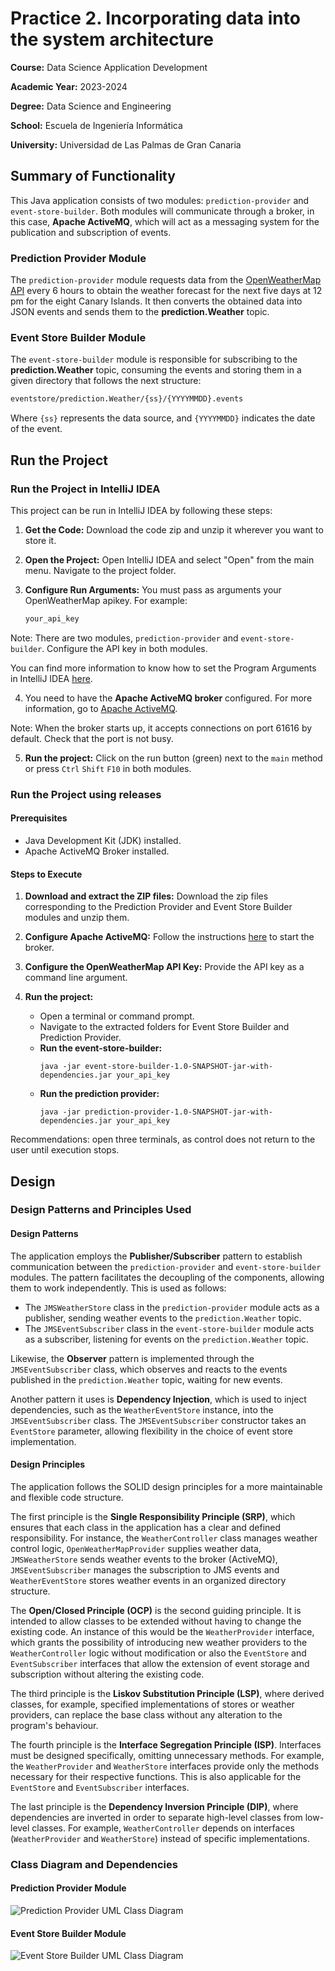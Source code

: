 # Practice 2. Incorporating data into the system architecture
**Course:** Data Science Application Development

**Academic Year:** 2023-2024 

**Degree:** Data Science and Engineering

**School:** Escuela de Ingeniería Informática

**University:** Universidad de Las Palmas de Gran Canaria

## Summary of Functionality
This Java application consists of two modules: `prediction-provider` and `event-store-builder`.
Both modules will communicate through a broker, in this case, **Apache ActiveMQ**, which will act as a messaging
system for the publication and subscription of events.

### Prediction Provider Module
The `prediction-provider` module requests data from the
[OpenWeatherMap API](https://openweathermap.org/api) every 6 hours to obtain the weather forecast for the next five
days at 12 pm for the eight Canary Islands. It then converts the obtained data into JSON events and sends them to
the **prediction.Weather** topic.

### Event Store Builder Module
The `event-store-builder` module is responsible for subscribing to the **prediction.Weather** topic,
consuming the events and storing them in a given directory that follows the next structure:

   ```bash
  eventstore/prediction.Weather/{ss}/{YYYYMMDD}.events
   ```
Where `{ss}` represents the data source, and `{YYYYMMDD}` indicates the date of the event.

## Run the Project
### Run the Project in IntelliJ IDEA

This project can be run in IntelliJ IDEA by following these steps:

1. **Get the Code:** Download the code zip and unzip it wherever you want to store it.

2. **Open the Project:** Open IntelliJ IDEA and select "Open" from the main menu. Navigate to the project folder.

3. **Configure Run Arguments:** You must pass as arguments your OpenWeatherMap apikey. For example:

   ```bash
   your_api_key

Note: There are two modules, `prediction-provider` and `event-store-builder`. Configure the API key in both modules.

You can find more information to know how to set the Program Arguments in IntelliJ IDEA
[here](https://www.jetbrains.com/help/idea/run-debug-configuration-java-application.html).

4. You need to have the **Apache ActiveMQ broker** configured. For more information, go to 
[Apache ActiveMQ](https://examples.javacodegeeks.com/enterprise-java/jms/apache-activemq-hello-world-example/).

Note: When the broker starts up, it accepts connections on port 61616 by default. Check that the port is not busy.

5. **Run the project:** Click on the run button (green) next to the `main` method or press `Ctrl` `Shift` `F10` in
both modules.

### Run the Project using releases

#### Prerequisites
- Java Development Kit (JDK) installed.
- Apache ActiveMQ Broker installed.

#### Steps to Execute

1. **Download and extract the ZIP files:**
   Download the zip files corresponding to the Prediction Provider and Event Store Builder modules and unzip them.

2. **Configure Apache ActiveMQ:**
   Follow the instructions [here](https://activemq.apache.org/getting-started) to start the broker.

3.  **Configure the OpenWeatherMap API Key:**
    Provide the API key as a command line argument.
4. **Run the project:**
   - Open a terminal or command prompt.
   - Navigate to the extracted folders for Event Store Builder and Prediction Provider.
   - **Run the event-store-builder:**
     ```
     java -jar event-store-builder-1.0-SNAPSHOT-jar-with-dependencies.jar your_api_key
     ```
   - **Run the prediction provider:**
     ```
     java -jar prediction-provider-1.0-SNAPSHOT-jar-with-dependencies.jar your_api_key
     ```

Recommendations: open three terminals, as control does not return to the user until execution stops.
## Design
### Design Patterns and Principles Used
#### Design Patterns
The application employs the **Publisher/Subscriber** pattern to establish communication between the `prediction-provider`
and `event-store-builder` modules. The pattern facilitates the decoupling of the components, allowing them to work independently.
This is used as follows:
- The `JMSWeatherStore` class in the `prediction-provider` module acts as a publisher, sending weather events to the
`prediction.Weather` topic.
- The `JMSEventSubscriber` class in the `event-store-builder` module acts as a subscriber, listening for events on the
`prediction.Weather` topic.

Likewise, the **Observer** pattern is implemented through the `JMSEventSubscriber` class, which observes and reacts to the
events published in the `prediction.Weather` topic, waiting for new events.

Another pattern it uses is **Dependency Injection**, which is used to inject dependencies, such as the `WeatherEventStore`
instance, into the `JMSEventSubscriber` class. The `JMSEventSubscriber` constructor takes an `EventStore` parameter, allowing flexibility in the choice of event store implementation.
#### Design Principles
The application follows the SOLID design principles for a more maintainable and flexible code structure.

The first principle is the **Single Responsibility Principle (SRP)**, which ensures that each class in the application 
has a clear and defined responsibility. For instance, the `WeatherController` class manages weather control logic, 
`OpenWeatherMapProvider` supplies weather data, `JMSWeatherStore` sends weather events to the broker (ActiveMQ),
`JMSEventSubscriber` manages the subscription to JMS events and `WeatherEventStore` stores weather events in an
organized directory structure.

The **Open/Closed Principle (OCP)** is the second guiding principle.
It is intended to allow classes to be extended without having to change the existing code. An instance of this would 
be the `WeatherProvider` interface, which grants the possibility of introducing new weather providers to the 
`WeatherController` logic without modification or also the `EventStore` and `EventSubscriber` interfaces that allow
the extension of event storage and  subscription without altering the existing code.

The third principle is the **Liskov Substitution Principle (LSP)**, where derived classes, for example, 
specified implementations of stores or weather providers, can replace the base class without any alteration 
to the program's behaviour.

The fourth principle is the **Interface Segregation Principle (ISP)**.
Interfaces must be designed specifically, omitting unnecessary methods. For example, the `WeatherProvider` and 
`WeatherStore` interfaces provide only the methods necessary for their respective functions. This is also applicable
for the `EventStore` and `EventSubscriber` interfaces.

The last principle is the **Dependency Inversion Principle (DIP)**, where dependencies are inverted in order to separate 
high-level classes from low-level classes. For example, `WeatherController` depends on interfaces (`WeatherProvider`
and `WeatherStore`) instead of specific implementations.

### Class Diagram and Dependencies
#### Prediction Provider Module
![Prediction Provider UML Class Diagram](predictionProviderUMLDiagram.png)
#### Event Store Builder Module
![Event Store Builder UML Class Diagram](eventStoreBuilderUMLDiagram.png)
